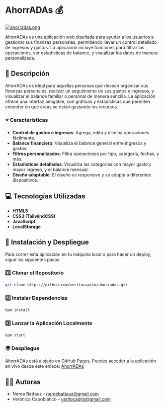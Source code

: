 # AhorrADAs 💰

[![ahorradas.png](https://i.postimg.cc/wjNkdmr5/ahorradas.png)](https://postimg.cc/4YJc6msn)

AhorrADAs es una aplicación web diseñada para ayudar a los usuarios a gestionar sus finanzas personales, permitiendo llevar un control detallado de ingresos y gastos. La aplicación incluye funciones para filtrar las operaciones, ver estadísticas de balance, y visualizar los datos de manera personalizada.

## 📖 Descripción

AhorrADAs es ideal para aquellas personas que desean organizar sus finanzas personales, realizar un seguimiento de sus gastos e ingresos, y visualizar el balance familiar o personal de manera sencilla. La aplicación ofrece una interfaz amigable, con gráficos y estadísticas que permiten entender en qué áreas se están gastando los recursos. 

### ⭐ Características

- **Control de gastos e ingresos**: Agrega, edita y elimina operaciones fácilmente.
- **Balance financiero**: Visualiza el balance general entre ingresos y gastos.
- **Filtros personalizados**: Filtra operaciones por tipo, categoría, fechas, y más.
- **Estadísticas detalladas**: Visualiza las categorías con mayor gasto y mayor ingreso, y el balance mensual.
- **Diseño adaptable**: El diseño es responsive y se adapta a diferentes dispositivos.

## 💻 Tecnologías Utilizadas

- **HTML5**
- **CSS3 (TailwindCSS)**
- **JavaScript**
- **LocalStorage**

## 🚀 Instalación y Despliegue

Para correr esta aplicación en tu máquina local o para hacer un deploy, sigue los siguientes pasos:

### 1️⃣ Clonar el Repositorio

```bash
git clone https://github.com/veritocapito/ahorradas.git
```

### 2️⃣ Instalar Dependencias

```bash
npm install
```

### 3️⃣ Lanzar la Aplicación Localmente

```bash
npm start
```

### 🌍 Despliegue

AhorrADAs está alojado en GitHub Pages. Puedes acceder a la aplicación en vivo desde este enlace: [AhorrADAs](https://veritocapito.github.io/ahorradas/)

## 👩‍💻 Autoras

- Nerea Battauz - [nereebattauz@gmail.com](mailto:nereebattauz@gmail.com)
- Verónica Capobianco - [veritocapito@gmail.com](mailto:veritocapito@gmail.com)
